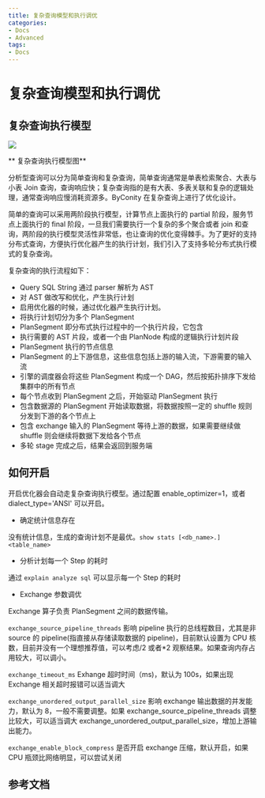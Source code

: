```yaml
---
title: 复杂查询模型和执行调优
categories:
- Docs
- Advanced
tags:
- Docs
---
```


# 复杂查询模型和执行调优

## 复杂查询执行模型

![](/static/boxcnUIHT3GY66QcCm0sXdVUrxc.png)

**                                                     复杂查询执行模型图**

分析型查询可以分为简单查询和复杂查询，简单查询通常是单表检索聚合、大表与小表 Join 查询，查询响应快；复杂查询指的是有大表、多表关联和复杂的逻辑处理，通常查询响应慢消耗资源多。ByConity 在复杂查询上进行了优化设计。

简单的查询可以采用两阶段执行模型，计算节点上面执行的 partial 阶段，服务节点上面执行的 final 阶段，一旦我们需要执行一个复杂的多个聚合或者 join 和查询，两阶段的执行模型灵活性非常低，也让查询的优化变得棘手。为了更好的支持分布式查询，方便执行优化器产生的执行计划，我们引入了支持多轮分布式执行模式的复杂查询。

复杂查询的执行流程如下：

- Query SQL String 通过 parser 解析为 AST
- 对 AST 做改写和优化，产生执行计划
- 启用优化器的时候，通过优化器产生执行计划。
- 将执行计划切分为多个 PlanSegment
- PlanSegment 即分布式执行过程中的一个执行片段，它包含
- 执行需要的 AST 片段，或者一个由 PlanNode 构成的逻辑执行计划片段
- PlanSegment 执行的节点信息
- PlanSegment 的上下游信息，这些信息包括上游的输入流，下游需要的输入流
- 引擎的调度器会将这些 PlanSegment 构成一个 DAG，然后按拓扑排序下发给集群中的所有节点
- 每个节点收到 PlanSegment 之后，开始驱动 PlanSegment 执行
- 包含数据源的 PlanSegment 开始读取数据，将数据按照一定的 shuffle 规则分发到下游的各个节点上
- 包含 exchange 输入的 PlanSegment 等待上游的数据，如果需要继续做 shuffle 则会继续将数据下发给各个节点
- 多轮 stage 完成之后，结果会返回到服务端

## 如何开启

开启优化器会自动走复杂查询执行模型。通过配置 enable_optimizer=1，或者 dialect_type='ANSI' 可以开启。

- 确定统计信息存在

没有统计信息，生成的查询计划不是最优。`show stats [<db_name>.]<table_name>`

- 分析计划每一个 Step 的耗时

通过 `explain analyze sql` 可以显示每一个 Step 的耗时

- Exchange 参数调优

Exchange 算子负责 PlanSegment 之间的数据传输。

`exchange_source_pipeline_threads` 影响 pipeline 执行的总线程数目，尤其是非 source 的 pipeline(指直接从存储读取数据的 pipeline)，目前默认设置为 CPU 核数，目前并没有一个理想推荐值，可以考虑/2 或者*2 观察结果。如果查询内存占用较大，可以调小。

`exchange_timeout_ms` Exhange 超时时间（ms)，默认为 100s，如果出现 Exchange 相关超时报错可以适当调大

`exchange_unordered_output_parallel_size` 影响 exchange 输出数据的并发能力，默认为 8，一般不需要调整。如果 exchange_source_pipeline_threads 调整比较大，可以适当调大 exchange_unordered_output_parallel_size，增加上游输出能力。

`exchange_enable_block_compress` 是否开启 exchange 压缩，默认开启，如果 CPU 瓶颈比网络明显，可以尝试关闭

## 参考文档
